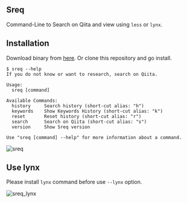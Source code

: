 ## Sreq
Command-Line to Search on Qiita and view using `less` or `lynx`.

## Installation
Download binary from [here](https://github.com/wasanx25/sreq/releases/latest).
Or clone this repository and go install.


```
$ sreq --help
If you do not know or want to research, search on Qiita.

Usage:
  sreq [command]

Available Commands:
  history     Search history (short-cut alias: "h")
  keywords    Show Keywords History (short-cut alias: "k")
  reset       Reset history (short-cut alias: "r")
  search      Search on Qiita (short-cut alias: "s")
  version     Show Sreq version

Use "sreq [command] --help" for more information about a command.
```

![sreq](https://user-images.githubusercontent.com/7300913/37702629-8484e622-2d36-11e8-8e06-03868c710583.gif)

## Use lynx
Please install `lynx` command before use `--lynx` option.

![sreq_lynx](https://user-images.githubusercontent.com/7300913/37702882-4d496060-2d37-11e8-98cb-66006a7aedaf.gif)
